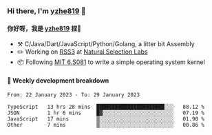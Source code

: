 ### Hi there, I'm [yzhe819](https://github.com/yzhe819) 👋

#### 你好呀，我是 [yzhe819](https://github.com/yzhe819) 捏👋

- :hammer_and_pick: C/Java/Dart/JavaScript/Python/Golang, a litter bit Assembly
- :pencil2: Working on [RSS3](https://github.com/NaturalSelectionLabs/RSS3) at [Natural Selection Labs](https://github.com/NaturalSelectionLabs)
- 📦 Following [MIT 6.S081](https://pdos.csail.mit.edu/6.S081/2020/) to write a simple operating system kernel



#### 📝 Weekly development breakdown

<!--START_SECTION:waka-->

```text
From: 22 January 2023 - To: 29 January 2023

TypeScript   13 hrs 28 mins  ██████████████████████░░░   88.12 %
JSON         1 hr 6 mins     █▓░░░░░░░░░░░░░░░░░░░░░░░   07.19 %
JavaScript   17 mins         ▒░░░░░░░░░░░░░░░░░░░░░░░░   01.90 %
Other        7 mins          ▒░░░░░░░░░░░░░░░░░░░░░░░░   00.86 %
```

<!--END_SECTION:waka-->



